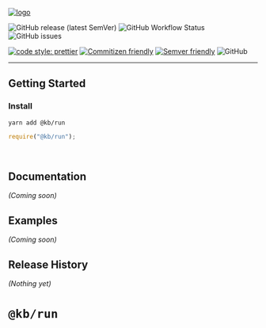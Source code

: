 [![logo](https://keithboice.github.io/.github/assets/logo.png)](https://raw.githubusercontent.com/keithboice/.github/docs/assets/logo.png)

![GitHub release (latest SemVer)](https://img.shields.io/github/v/release/keithboice/kb?sort=semver&style=for-the-badge)
![GitHub Workflow Status](https://img.shields.io/github/workflow/status/keithboice/kb/ci?style=for-the-badge)
![GitHub issues](https://img.shields.io/github/issues-raw/keithboice/kb?style=for-the-badge)

[![code style: prettier](https://img.shields.io/badge/code_style-prettier-ff69b4.svg?style=for-the-badge)](https://github.com/prettier/prettier)
[![Commitizen friendly](https://img.shields.io/badge/uses-commitizen-blueviolet.svg?style=for-the-badge)](http://commitizen.github.io/cz-cli/)
[![Semver friendly](https://img.shields.io/badge/versioning-semver-blue.svg?style=for-the-badge)](https://github.com/semver/semver)
![GitHub](https://img.shields.io/badge/license-MIT-red.svg?style=for-the-badge)

---

## Getting Started

### Install

```shell
yarn add @kb/run
```

```javascript
require("@kb/run");
```

<br />

## Documentation

_(Coming soon)_

## Examples

_(Coming soon)_

## Release History

_(Nothing yet)_
<br />

# `@kb/run`

